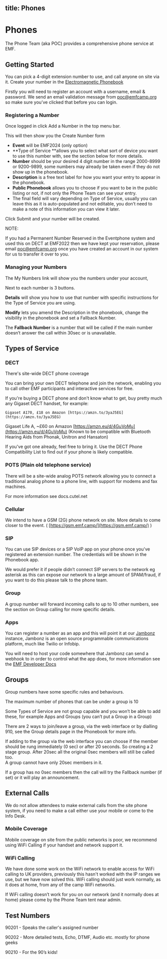 title: Phones
---
# Phones

The Phone Team (aka POC) provides a comprehensive phone service at EMF.

## Getting Started

You can pick a 4-digit extension number to use, and call anyone on site via it. Create your number in the  [Electromagnetic Phonebook](https://phones.emfcamp.org)

Firstly you will need to register an account with a username, email & password. We send an email validation message from [poc@emfcamp.org](mailto:poc@emfcamp.org) so make sure you’ve clicked that before you can login.

### Registering a Number

Once logged in click Add a Number in the top menu bar.

This will then show you the Create Number form


* **Event** will be EMF2024 (only option)
* **Type of Service **allows you to select what sort of device you want to use this number with, see the section below for more details.
* **Number** should be your desired 4 digit number in the range 2000-8999 or 9200-9899, some numbers may already be taken even if they do not show up in the phonebook.
* **Description** is a free text label for how you want your entry to appear in the phonebook.
* **Public Phonebook** allows you to choose if you want to be in the public listing or not, if not only the Phone Team can see your entry.
* The final field will vary depending on Type of Service, usually you can leave this as it is auto-populated and not editable, you don’t need to make a note of this information you can view it later.

Click Submit and your number will be created.

NOTE:

If you had a Permanent Number Reserved in the Eventphone system and used this on DECT at EMF2022 then we have kept your reservation, please email [poc@emfcamp.org](mailto:poc@emfcamp.org) once you have created an account in our system for us to transfer it over to you.


### Managing your Numbers

The My Numbers link will show you the numbers under your account,

Next to each number is 3 buttons.

**Details** will show you how to use that number with specific instructions for the Type of Service you are using.

**Modify** lets you amend the Description in the phonebook, change the visibility in the phonebook and set a Fallback Number.

The **Fallback Number** is a number that will be called if the main number doesn’t answer the call within 30sec or is unavailable. 


## Types of Service


### DECT 

There's site-wide DECT phone coverage

You can bring your own DECT telephone and join the network, enabling you to call other EMF participants and interactive services for free.

If you're buying a DECT phone and don't know what to get, buy pretty much any Gigaset DECT handset, for example:

	Gigaset A170, £18 on Amazon [https://amzn.to/3yaJ5EG](https://amzn.to/3yaJ5EG)

Gigaset Life A, ~£60 on Amazon [https://amzn.eu/d/4GuVoMu](https://amzn.eu/d/4GuVoMu) (Known to be compatible with Bluetooth Hearing Aids from Phonak, Unitron and Hansaton)

If you've got one already, feel free to bring it. Use the DECT Phone Compatibility List to find out if your phone is likely compatible.


### POTS (Plain old telephone service)

There will be a site-wide analog POTS network allowing you to connect a traditional analog phone to a phone line, with support for modems and fax machines.

For more information see docs.cutel.net


### Cellular

We intend to have a GSM (2G) phone network on site. More details to come closer to the event. ( [https://gsm.emf.camp/](https://gsm.emf.camp/) )


### SIP 

You can use SIP devices or a SIP VoIP app on your phone once you've registered an extension number. The credentials will be shown in the Phonebook app.

We would prefer it if people didn’t connect SIP servers to the network eg asterisk as this can expose our network to a large amount of SPAM/fraud, if you want to do this please talk to the phone team.


### Group

A group number will forward incoming calls to up to 10 other numbers, see the section on Group calling for more specific details.


### Apps 

You can register a number as an app and this will point it at our [Jambonz](https://jambonz.org) instance, Jambonz is an open source programmable communications platform, much like Twilio or Infobip.

You will need to host your code somewhere that Jambonz can send a webhook to in order to control what the app does, for more information see the [EMF Developer Docs](https://developer.emfcamp.org)


## Groups

Group numbers have some specific rules and behaviours.

The maximum number of phones that can be under a group is 10

Some Types of Service are not group capable and you won’t be able to add these, for example Apps and Groups (you can’t put a Group in a Group)

There are 2 ways to join/leave a group, via the web interface or by dialling 910, see the Group details page in the Phonebook for more info.

If adding to the group via the web interface you can choose if the member should be rung immediately (0 sec) or after 20 seconds. So creating a 2 stage group. After 20sec all the original 0sec members will still be called too. \
A group cannot have only 20sec members in it.

If a group has no 0sec members then the call will try the Fallback number (if set) or it will play an announcement.


## External Calls

We do not allow attendees to make external calls from the site phone system, if you need to make a call either use your mobile or come to the Info Desk.


### Mobile Coverage

Mobile coverage on site from the public networks is poor, we recommend using WiFi Calling if your handset and network support it.


### WiFi Calling

We have done some work on the WiFi network to enable access for WiFi calling to UK providers, previously this hasn't worked with the IP ranges we use, but we have now solved this. WiFi calling should just work normally, as it does at home, from any of the camp WiFi networks.

If WiFi calling doesn’t work for you on our network (and it normally does at home) please come by the Phone Team tent near admin.


## Test Numbers

90201 - Speaks the caller's assigned number

90202 - More detailed tests, Echo, DTMF, Audio etc. mostly for phone geeks

90210 - For the 90’s kids!
